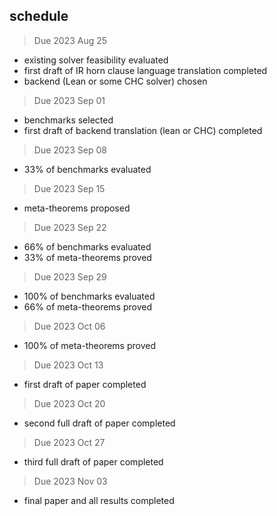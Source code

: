 ## schedule
> Due 2023 Aug 25
- existing solver feasibility evaluated
- first draft of IR horn clause language translation completed
- backend (Lean or some CHC solver) chosen

> Due 2023 Sep 01 
- benchmarks selected 
- first draft of backend translation (lean or CHC) completed

> Due 2023 Sep 08 
- 33% of benchmarks evaluated 

> Due 2023 Sep 15 
- meta-theorems proposed 

> Due 2023 Sep 22 
- 66% of benchmarks evaluated 
- 33% of meta-theorems proved 

> Due 2023 Sep 29
- 100% of benchmarks evaluated 
- 66% of meta-theorems proved 

> Due 2023 Oct 06
- 100% of meta-theorems proved 

> Due 2023 Oct 13
- first draft of paper completed

> Due 2023 Oct 20
- second full draft of paper completed

> Due 2023 Oct 27
- third full draft of paper completed

> Due 2023 Nov 03
- final paper and all results completed